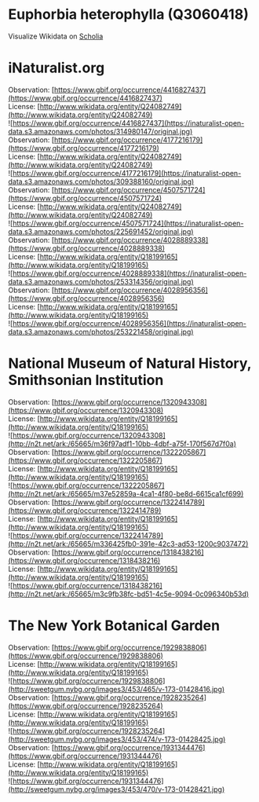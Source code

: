 
Euphorbia heterophylla (Q3060418)
=================================
  
Visualize Wikidata on [Scholia](https://scholia.toolforge.org/taxon/Q3060418)
# iNaturalist.org
  
Observation: [https://www.gbif.org/occurrence/4416827437](https://www.gbif.org/occurrence/4416827437)  
License: [http://www.wikidata.org/entity/Q24082749](http://www.wikidata.org/entity/Q24082749)  
![https://www.gbif.org/occurrence/4416827437](https://inaturalist-open-data.s3.amazonaws.com/photos/314980147/original.jpg)  
Observation: [https://www.gbif.org/occurrence/4177216179](https://www.gbif.org/occurrence/4177216179)  
License: [http://www.wikidata.org/entity/Q24082749](http://www.wikidata.org/entity/Q24082749)  
![https://www.gbif.org/occurrence/4177216179](https://inaturalist-open-data.s3.amazonaws.com/photos/309388160/original.jpg)  
Observation: [https://www.gbif.org/occurrence/4507571724](https://www.gbif.org/occurrence/4507571724)  
License: [http://www.wikidata.org/entity/Q24082749](http://www.wikidata.org/entity/Q24082749)  
![https://www.gbif.org/occurrence/4507571724](https://inaturalist-open-data.s3.amazonaws.com/photos/225691452/original.jpg)  
Observation: [https://www.gbif.org/occurrence/4028889338](https://www.gbif.org/occurrence/4028889338)  
License: [http://www.wikidata.org/entity/Q18199165](http://www.wikidata.org/entity/Q18199165)  
![https://www.gbif.org/occurrence/4028889338](https://inaturalist-open-data.s3.amazonaws.com/photos/253314356/original.jpg)  
Observation: [https://www.gbif.org/occurrence/4028956356](https://www.gbif.org/occurrence/4028956356)  
License: [http://www.wikidata.org/entity/Q18199165](http://www.wikidata.org/entity/Q18199165)  
![https://www.gbif.org/occurrence/4028956356](https://inaturalist-open-data.s3.amazonaws.com/photos/253221458/original.jpg)
# National Museum of Natural History, Smithsonian Institution
  
Observation: [https://www.gbif.org/occurrence/1320943308](https://www.gbif.org/occurrence/1320943308)  
License: [http://www.wikidata.org/entity/Q18199165](http://www.wikidata.org/entity/Q18199165)  
![https://www.gbif.org/occurrence/1320943308](http://n2t.net/ark:/65665/m36f97adf1-10bb-4dbf-a75f-170f567d7f0a)  
Observation: [https://www.gbif.org/occurrence/1322205867](https://www.gbif.org/occurrence/1322205867)  
License: [http://www.wikidata.org/entity/Q18199165](http://www.wikidata.org/entity/Q18199165)  
![https://www.gbif.org/occurrence/1322205867](http://n2t.net/ark:/65665/m37e52859a-4ca1-4f80-be8d-6615ca1cf699)  
Observation: [https://www.gbif.org/occurrence/1322414789](https://www.gbif.org/occurrence/1322414789)  
License: [http://www.wikidata.org/entity/Q18199165](http://www.wikidata.org/entity/Q18199165)  
![https://www.gbif.org/occurrence/1322414789](http://n2t.net/ark:/65665/m336425fb0-391e-42c3-ad53-1200c9037472)  
Observation: [https://www.gbif.org/occurrence/1318438216](https://www.gbif.org/occurrence/1318438216)  
License: [http://www.wikidata.org/entity/Q18199165](http://www.wikidata.org/entity/Q18199165)  
![https://www.gbif.org/occurrence/1318438216](http://n2t.net/ark:/65665/m3c9fb38fc-bd51-4c5e-9094-0c096340b53d)
# The New York Botanical Garden
  
Observation: [https://www.gbif.org/occurrence/1929838806](https://www.gbif.org/occurrence/1929838806)  
License: [http://www.wikidata.org/entity/Q18199165](http://www.wikidata.org/entity/Q18199165)  
![https://www.gbif.org/occurrence/1929838806](http://sweetgum.nybg.org/images3/453/465/v-173-01428416.jpg)  
Observation: [https://www.gbif.org/occurrence/1928235264](https://www.gbif.org/occurrence/1928235264)  
License: [http://www.wikidata.org/entity/Q18199165](http://www.wikidata.org/entity/Q18199165)  
![https://www.gbif.org/occurrence/1928235264](http://sweetgum.nybg.org/images3/453/474/v-173-01428425.jpg)  
Observation: [https://www.gbif.org/occurrence/1931344476](https://www.gbif.org/occurrence/1931344476)  
License: [http://www.wikidata.org/entity/Q18199165](http://www.wikidata.org/entity/Q18199165)  
![https://www.gbif.org/occurrence/1931344476](http://sweetgum.nybg.org/images3/453/470/v-173-01428421.jpg)